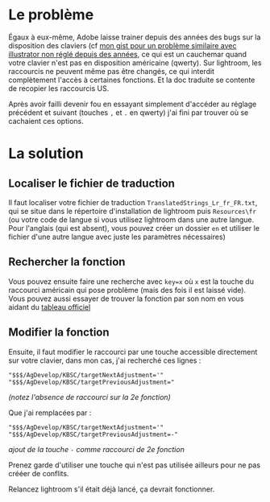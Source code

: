 # Le problème

Égaux à eux-même, Adobe laisse trainer depuis des années des bugs sur la disposition des claviers (cf [mon gist pour un problème similaire avec illustrator non réglé depuis des années](https://gist.github.com/judbd/7249731), ce qui est un cauchemar quand votre clavier n'est pas en disposition américaine (qwerty). Sur lightroom, les raccourcis ne peuvent même pas être changés, ce qui interdit complètement l'accès à certaines fonctions. Et la doc traduite se contente de recopier les raccourcis US.

Après avoir failli devenir fou en essayant simplement d'accéder au réglage précédent et suivant (touches `,` et `.` en qwerty) j'ai fini par trouver où se cachaient ces options.

# La solution

## Localiser le fichier de traduction

Il faut localiser votre fichier de traduction `TranslatedStrings_Lr_fr_FR.txt`, qui se situe dans le répertoire d'installation de lightroom puis `Resources\fr` (ou votre code de langue si vous utilisez lightroom dans une autre langue. Pour l'anglais (qui est absent), vous pouvez créer un dossier `en` et utiliser le fichier d'une autre langue avec juste les paramètres nécessaires)

## Rechercher la fonction

Vous pouvez ensuite faire une recherche avec `key=x` où `x` est la touche du raccourci américain qui pose problème (mais des fois il est laissé vide). Vous pouvez aussi essayer de trouver la fonction par son nom en vous aidant du [tableau officiel](https://helpx.adobe.com/lightroom/help/keyboard-shortcuts.html)

## Modifier la fonction

Ensuite, il faut modifier le raccourci par une touche accessible directement sur votre clavier, dans mon cas, j'ai recherché ces lignes :

```
"$$$/AgDevelop/KBSC/targetNextAdjustment='"
"$$$/AgDevelop/KBSC/targetPreviousAdjustment="
```

_(notez l'absence de raccourci sur la 2e fonction)_

Que j'ai remplacées par :

```
"$$$/AgDevelop/KBSC/targetNextAdjustment='"
"$$$/AgDevelop/KBSC/targetPreviousAdjustment=-"
```

_ajout de la touche `-` comme raccourci de 2e fonction_

Prenez garde d'utiliser une touche qui n'est pas utilisée ailleurs pour ne pas crééer de conflits.

Relancez lightroom s'il était déjà lancé, ça devrait fonctionner.
